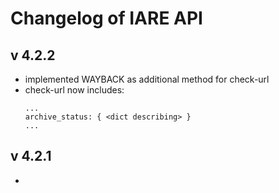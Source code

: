 # Changelog of IARE API

## v 4.2.2
- implemented WAYBACK as additional method for check-url
- check-url now includes:
  ```
  ...
  archive_status: { <dict describing> }
  ...
  ```

## v 4.2.1
- 